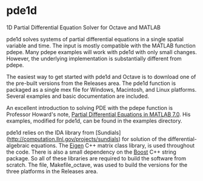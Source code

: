 # pde1d
1D Partial Differential Equation Solver for Octave and MATLAB

pde1d solves systems of partial differential equations in a single
spatial variable and time. The input is mostly compatible with the MATLAB function pdepe. 
Many pdepe examples will work with pde1d with only small
changes. However, the underlying implementation is substantially 
different from pdepe. 


The easiest way to get started with pde1d and Octave is to download one of the
pre-built versions from the Releases area. The pde1d function is packaged as
a single mex file for Windows, Macintosh, and Linux platforms. Several examples
and basic documentation are included.

An excellent introduction to solving PDE with the pdepe function is
Professor Howard's note,
[Partial Differential Equations in MATLAB 7.0](http://www.math.tamu.edu/~phoward/m442/pdemat.pdf). His examples, modified for pde1d, can be
found in the examples directory.


pde1d relies on the IDA library from [Sundials] 
(http://computation.llnl.gov/projects/sundials)
for solution of the differential-algebraic equations.
The [Eigen](http://eigen.tuxfamily.org/index.php?title=Main_Page) C++ matrix class library,
is used throughout the code. There is also a small dependency on
the [Boost](http://www.boost.org/) C++ string package.
So all of these libraries are required to build the software
from scratch. The file, Makefile_octave, was used to build
the versions for the three platforms in the Releases area.
